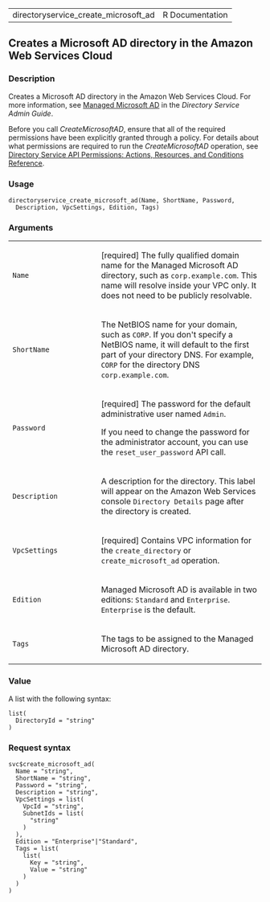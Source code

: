 <table style="width: 100%;">
<tbody>
<tr class="odd">
<td>directoryservice_create_microsoft_ad</td>
<td style="text-align: right;">R Documentation</td>
</tr>
</tbody>
</table>

## Creates a Microsoft AD directory in the Amazon Web Services Cloud

### Description

Creates a Microsoft AD directory in the Amazon Web Services Cloud. For
more information, see [Managed Microsoft
AD](https://docs.aws.amazon.com/directoryservice/latest/admin-guide/directory_microsoft_ad.html)
in the *Directory Service Admin Guide*.

Before you call *CreateMicrosoftAD*, ensure that all of the required
permissions have been explicitly granted through a policy. For details
about what permissions are required to run the *CreateMicrosoftAD*
operation, see [Directory Service API Permissions: Actions, Resources,
and Conditions
Reference](https://docs.aws.amazon.com/directoryservice/latest/admin-guide/UsingWithDS_IAM_ResourcePermissions.html).

### Usage

    directoryservice_create_microsoft_ad(Name, ShortName, Password,
      Description, VpcSettings, Edition, Tags)

### Arguments

<table>
<colgroup>
<col style="width: 35%" />
<col style="width: 65%" />
</colgroup>
<tbody>
<tr class="odd">
<td><code
id="directoryservice_create_microsoft_ad_:_Name">Name</code></td>
<td><p>[required] The fully qualified domain name for the Managed
Microsoft AD directory, such as <code>corp.example.com</code>. This name
will resolve inside your VPC only. It does not need to be publicly
resolvable.</p></td>
</tr>
<tr class="even">
<td><code
id="directoryservice_create_microsoft_ad_:_ShortName">ShortName</code></td>
<td><p>The NetBIOS name for your domain, such as <code>CORP</code>. If
you don't specify a NetBIOS name, it will default to the first part of
your directory DNS. For example, <code>CORP</code> for the directory DNS
<code>corp.example.com</code>.</p></td>
</tr>
<tr class="odd">
<td><code
id="directoryservice_create_microsoft_ad_:_Password">Password</code></td>
<td><p>[required] The password for the default administrative user named
<code>Admin</code>.</p>
<p>If you need to change the password for the administrator account, you
can use the <code>reset_user_password</code> API call.</p></td>
</tr>
<tr class="even">
<td><code
id="directoryservice_create_microsoft_ad_:_Description">Description</code></td>
<td><p>A description for the directory. This label will appear on the
Amazon Web Services console <code
style="white-space: pre;">⁠Directory Details⁠</code> page after the
directory is created.</p></td>
</tr>
<tr class="odd">
<td><code
id="directoryservice_create_microsoft_ad_:_VpcSettings">VpcSettings</code></td>
<td><p>[required] Contains VPC information for the
<code>create_directory</code> or <code>create_microsoft_ad</code>
operation.</p></td>
</tr>
<tr class="even">
<td><code
id="directoryservice_create_microsoft_ad_:_Edition">Edition</code></td>
<td><p>Managed Microsoft AD is available in two editions:
<code>Standard</code> and <code>Enterprise</code>.
<code>Enterprise</code> is the default.</p></td>
</tr>
<tr class="odd">
<td><code
id="directoryservice_create_microsoft_ad_:_Tags">Tags</code></td>
<td><p>The tags to be assigned to the Managed Microsoft AD
directory.</p></td>
</tr>
</tbody>
</table>

### Value

A list with the following syntax:

    list(
      DirectoryId = "string"
    )

### Request syntax

    svc$create_microsoft_ad(
      Name = "string",
      ShortName = "string",
      Password = "string",
      Description = "string",
      VpcSettings = list(
        VpcId = "string",
        SubnetIds = list(
          "string"
        )
      ),
      Edition = "Enterprise"|"Standard",
      Tags = list(
        list(
          Key = "string",
          Value = "string"
        )
      )
    )
